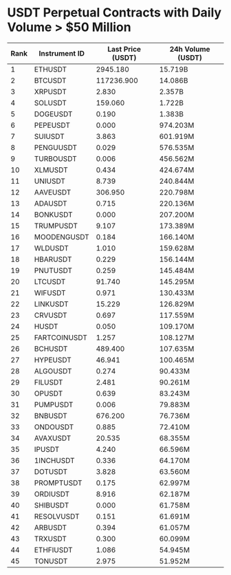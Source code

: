 # USDT Perpetual Contracts with Daily Volume > $50 Million

| Rank | Instrument ID | Last Price (USDT) | 24h Volume (USDT) |
|------|---------------|-------------------|-------------------|
| 1 | ETHUSDT | 2945.180 | 15.719B |
| 2 | BTCUSDT | 117236.900 | 14.086B |
| 3 | XRPUSDT | 2.830 | 2.357B |
| 4 | SOLUSDT | 159.060 | 1.722B |
| 5 | DOGEUSDT | 0.190 | 1.383B |
| 6 | PEPEUSDT | 0.000 | 974.203M |
| 7 | SUIUSDT | 3.863 | 601.919M |
| 8 | PENGUUSDT | 0.029 | 576.535M |
| 9 | TURBOUSDT | 0.006 | 456.562M |
| 10 | XLMUSDT | 0.434 | 424.674M |
| 11 | UNIUSDT | 8.739 | 240.844M |
| 12 | AAVEUSDT | 306.950 | 220.798M |
| 13 | ADAUSDT | 0.715 | 220.136M |
| 14 | BONKUSDT | 0.000 | 207.200M |
| 15 | TRUMPUSDT | 9.107 | 173.389M |
| 16 | MOODENGUSDT | 0.184 | 166.140M |
| 17 | WLDUSDT | 1.010 | 159.628M |
| 18 | HBARUSDT | 0.229 | 156.144M |
| 19 | PNUTUSDT | 0.259 | 145.484M |
| 20 | LTCUSDT | 91.740 | 145.295M |
| 21 | WIFUSDT | 0.971 | 130.433M |
| 22 | LINKUSDT | 15.229 | 126.829M |
| 23 | CRVUSDT | 0.697 | 117.559M |
| 24 | HUSDT | 0.050 | 109.170M |
| 25 | FARTCOINUSDT | 1.257 | 108.127M |
| 26 | BCHUSDT | 489.400 | 107.635M |
| 27 | HYPEUSDT | 46.941 | 100.465M |
| 28 | ALGOUSDT | 0.274 | 90.433M |
| 29 | FILUSDT | 2.481 | 90.261M |
| 30 | OPUSDT | 0.639 | 83.243M |
| 31 | PUMPUSDT | 0.006 | 79.883M |
| 32 | BNBUSDT | 676.200 | 76.736M |
| 33 | ONDOUSDT | 0.885 | 72.410M |
| 34 | AVAXUSDT | 20.535 | 68.355M |
| 35 | IPUSDT | 4.240 | 66.596M |
| 36 | 1INCHUSDT | 0.336 | 64.170M |
| 37 | DOTUSDT | 3.828 | 63.560M |
| 38 | PROMPTUSDT | 0.175 | 62.997M |
| 39 | ORDIUSDT | 8.916 | 62.187M |
| 40 | SHIBUSDT | 0.000 | 61.758M |
| 41 | RESOLVUSDT | 0.151 | 61.691M |
| 42 | ARBUSDT | 0.394 | 61.057M |
| 43 | TRXUSDT | 0.300 | 60.099M |
| 44 | ETHFIUSDT | 1.086 | 54.945M |
| 45 | TONUSDT | 2.975 | 51.952M |
